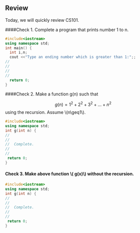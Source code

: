 <script  type="text/javascript">
 var urls=[ {try:VMdcefZPp39Aqk68,ans:VMdhBgwrvLI4e1VA,id:rbutton-1-1-1},{try:VMfUxbSaqhl5tXMJ,ans:VMgN7HnnkR5Nl7fs,id:rbutton-1-2-1},{try:VMgPIoFjlw9TxK4a,ans:VMgPuRaubcVGrlkv,id:rbutton-1-3-1}];
 makerbutton(urls);
 //,{try:" ",ans:" ",id:""}
</script>
## Review

Today, we will quickly review CS101.

####Check 1. Complete a program that prints number 1 to n.

```c++
#include<iostream> 
using namespace std; 
int main() {
  int i,n;
  cout <<"Type an ending number which is greater than 1:";;
//
//
//
//
  return 0;
}
```

<div id="rbutton1-1-1-1"></div>

####Check 2. Make a function g(n) such that

$$
g(n)=1^2+2^2+3^2+\ldots+n^2
$$
using the recursion.
Assume \\(n\geq1\\).
```c++
#include<iostream> 
using namespace std; 
int g(int n) {
//
//
//  Complete.
//
//
 return 0;
}
```

<div id="rbutton1-1-2-1"></div>

#### Check 3. Make above function \\( g(x)\\) without the recursion.

```c++
#include<iostream> 
using namespace std; 
int g(int n) {
//
//
//  Complete.
//
//
 return 0;
}
```

<div id="rbutton1-1-3-1"></div>

